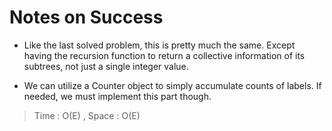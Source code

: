 # Notes on Success
+ Like the last solved problem, this is pretty much the same.
  Except having the recursion function to return a collective information
  of its subtrees, not just a single integer value.

+ We can utilize a Counter object to simply accumulate counts of labels.
  If needed, we must implement this part though.

> Time : O(E) , Space : O(E)
